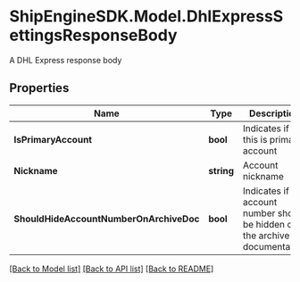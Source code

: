 # ShipEngineSDK.Model.DhlExpressSettingsResponseBody
A DHL Express response body

## Properties

Name | Type | Description | Notes
------------ | ------------- | ------------- | -------------
**IsPrimaryAccount** | **bool** | Indicates if this is primary account | [optional] 
**Nickname** | **string** | Account nickname | [optional] 
**ShouldHideAccountNumberOnArchiveDoc** | **bool** | Indicates if the account number should be hidden on the archive documentation | [optional] 

[[Back to Model list]](../../README.md#documentation-for-models) [[Back to API list]](../../README.md#documentation-for-api-endpoints) [[Back to README]](../../README.md)

